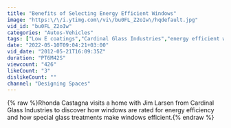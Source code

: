 ```yaml
---
title: "Benefits of Selecting Energy Efficient Windows"
image: "https:\/\/i.ytimg.com\/vi\/bu0FL_Z2oIw\/hqdefault.jpg"
vid_id: "bu0FL_Z2oIw"
categories: "Autos-Vehicles"
tags: ["Low E coatings","Cardinal Glass Industries","energy efficient windows"]
date: "2022-05-10T09:04:21+03:00"
vid_date: "2012-05-21T16:09:35Z"
duration: "PT6M42S"
viewcount: "426"
likeCount: "3"
dislikeCount: ""
channel: "Designing Spaces"
---
```

{% raw %}Rhonda Castagna visits a home with Jim Larsen from Cardinal Glass Industries to discover how windows are rated for energy efficiency and how special glass treatments make windows efficient.{% endraw %}
